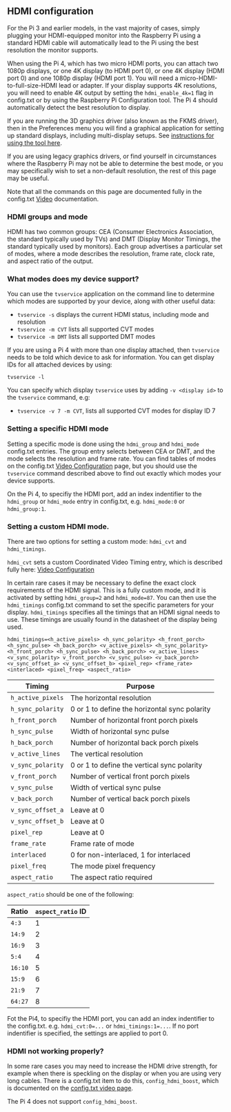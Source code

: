 ## HDMI configuration

For the Pi 3 and earlier models, in the vast majority of cases, simply plugging your HDMI-equipped monitor into the Raspberry Pi using a standard HDMI cable will automatically lead to the Pi using the best resolution the monitor supports.

When using the Pi 4, which has two micro HDMI ports, you can attach two 1080p displays, or one 4K display (to HDMI port 0), or one 4K display (HDMI port 0) and one 1080p display (HDMI port 1). You will need a micro-HDMI-to-full-size-HDMI lead or adapter. If your display supports 4K resolutions, you will need to enable 4K output by setting the `hdmi_enable_4k=1` flag in config.txt or by using the Raspberry Pi Configuration tool. The Pi 4 should automatically detect the best resolution to display.

If you are running the 3D graphics driver (also known as the FKMS driver), then in the Preferences menu you will find a graphical application for setting up standard displays, including multi-display setups. See [instructions for using the tool here](arandr.md).

If you are using legacy graphics drivers, or find yourself in circumstances where the Raspberry Pi may not be able to determine the best mode, or you may specifically wish to set a non-default resolution, the rest of this page may be useful.

Note that all the commands on this page are documented fully in the config.txt [Video](config-txt/video.md) documentation.

### HDMI groups and mode 

HDMI has two common groups: CEA (Consumer Electronics Association, the standard typically used by TVs) and DMT (Display Monitor Timings, the standard typically used by monitors). Each group advertises a particular set of modes, where a mode describes the resolution, frame rate, clock rate, and aspect ratio of the output.

### What modes does my device support?

You can use the `tvservice` application on the command line to determine which modes are supported by your device, along with other useful data:

+ `tvservice -s` displays the current HDMI status, including mode and resolution
+ `tvservice -m CVT` lists all supported CVT modes  
+ `tvservice -m DMT` lists all supported DMT modes  

If you are using a Pi 4 with more than one display attached, then `tvservice` needs to be told which device to ask for information. You can get display IDs for all attached devices by using: 

`tvservice -l`

You can specify which display `tvservice` uses by adding `-v <display id>` to the `tvservice` command, e.g:

+ `tvservice -v 7 -m CVT`, lists all supported CVT modes for display ID 7

### Setting a specific HDMI mode

Setting a specific mode is done using the `hdmi_group` and `hdmi_mode` config.txt entries. The group entry selects between CEA or DMT, and the mode selects the resolution and frame rate. You can find tables of modes on the config.txt [Video Configuration](config-txt/video.md) page, but you should use the `tvservice` command described above to find out exactly which modes your device supports.

On the Pi 4, to specifiy the HDMI port, add an index indentifier to the `hdmi_group` or `hdmi_mode` entry in config.txt, e.g. `hdmi_mode:0` or `hdmi_group:1`.

### Setting a custom HDMI mode.

There are two options for setting a custom mode: `hdmi_cvt` and `hdmi_timings`. 

`hdmi_cvt` sets a custom Coordinated Video Timing entry, which is described fully here: [Video Configuration](config-txt/video.md#Custom%20Mode)

In certain rare cases it may be necessary to define the exact clock requirements of the HDMI signal. This is a fully custom mode, and it is activated by setting `hdmi_group=2` and `hdmi_mode=87`. You can then use the `hdmi_timings` config.txt command to set the specific parameters for your display. 
`hdmi_timings` specifies all the timings that an HDMI signal needs to use. These timings are usually found in the datasheet of the display being used.

`hdmi_timings=<h_active_pixels> <h_sync_polarity> <h_front_porch> <h_sync_pulse> <h_back_porch> <v_active_pixels> <h_sync_polarity> <h_front_porch> <h_sync_pulse> <h_back_porch> <v_active_lines> <v_sync_polarity> v_front_porch> <v_sync_pulse> <v_back_porch> <v_sync_offset_a> <v_sync_offset_b> <pixel_rep> <frame_rate> <interlaced> <pixel_freq> <aspect_ratio>`

| Timing        | Purpose       |
| ------------- | ------------- |
| `h_active_pixels`     | The horizontal resolution |
| `h_sync_polarity`     | 0 or 1 to define the horizontal sync polarity      | 
| `h_front_porch` | Number of horizontal front porch pixels      |
| `h_sync_pulse` | Width of horizontal sync pulse    |
| `h_back_porch` | Number of horizontal back porch pixels    | 
| `v_active_lines` | The vertical resolution    | 
| `v_sync_polarity` | 0 or 1 to define the vertical sync polarity      | 
| `v_front_porch` | Number of vertical front porch pixels     | 
| `v_sync_pulse` | Width of vertical sync pulse     | 
| `v_back_porch` | Number of vertical back porch pixels     | 
| `v_sync_offset_a` | Leave at 0     | 
| `v_sync_offset_b` | Leave at 0     | 
| `pixel_rep` | Leave at 0     | 
| `frame_rate` | Frame rate of mode      |
| `interlaced` | 0 for non-interlaced, 1 for interlaced    | 
| `pixel_freq` | The mode pixel frequency     | 
| `aspect_ratio` | The aspect ratio required      | 

`aspect_ratio` should be one of the following:

| Ratio | `aspect_ratio` ID |
|-------|----|
| `4:3` | 1  |  
|`14:9` | 2  |
|`16:9` | 3  |
|`5:4`  | 4  |
|`16:10`| 5  | 
|`15:9` | 6  |
|`21:9` | 7  |
|`64:27`| 8  |

Fot the Pi4, to specifiy the HDMI port, you can add an index indentifier to the config.txt. e.g. `hdmi_cvt:0=...` or `hdmi_timings:1=...`. If no port indentifier is specified, the settings are applied to port 0.

### HDMI not working properly?

In some rare cases you may need to increase the HDMI drive strength, for example when there is speckling on the display or when you are using very long cables. There is a config.txt item to do this, `config_hdmi_boost`, which is documented on the [config.txt video page](config-txt/video.md).

The Pi 4 does not support `config_hdmi_boost`.
